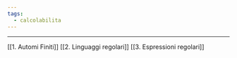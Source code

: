 ```yaml
---
tags:
  - calcolabilita
---
```

___
[[1. Automi Finiti]]
[[2. Linguaggi regolari]]
[[3. Espressioni regolari]]